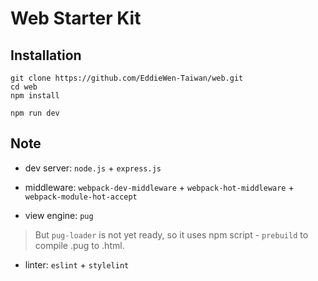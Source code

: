 # Web Starter Kit

## Installation

~~~
git clone https://github.com/EddieWen-Taiwan/web.git
cd web
npm install

npm run dev
~~~

## Note

* dev server: `node.js` + `express.js`  

* middleware: `webpack-dev-middleware` + `webpack-hot-middleware` + `webpack-module-hot-accept`  

* view engine: `pug`  
> But `pug-loader` is not yet ready, so it uses npm script - `prebuild` to compile .pug to .html.

* linter: `eslint` + `stylelint`
